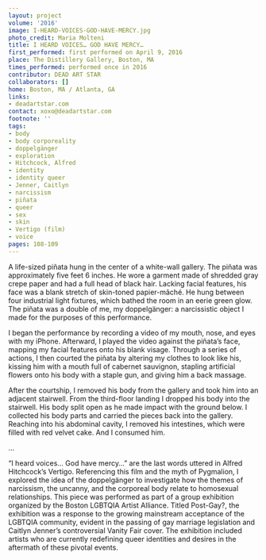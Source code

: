 ```yaml
---
layout: project
volume: '2016'
image: I-HEARD-VOICES-GOD-HAVE-MERCY.jpg
photo_credit: Maria Molteni
title: I HEARD VOICES… GOD HAVE MERCY…
first_performed: first performed on April 9, 2016
place: The Distillery Gallery, Boston, MA
times_performed: performed once in 2016
contributor: DEAD ART STAR
collaborators: []
home: Boston, MA / Atlanta, GA
links:
- deadartstar.com
contact: xoxo@deadartstar.com
footnote: ''
tags:
- body
- body corporeality
- doppelgänger
- exploration
- Hitchcock, Alfred
- identity
- identity queer
- Jenner, Caitlyn
- narcissism
- piñata
- queer
- sex
- skin
- Vertigo (film)
- voice
pages: 108-109
---
```


A life-sized piñata hung in the center of a white-wall gallery. The piñata was approximately five feet 6 inches. He wore a garment made of shredded gray crepe paper and had a full head of black hair. Lacking facial features, his face was a blank stretch of skin-toned papier-mâché. He hung between four industrial light fixtures, which bathed the room in an eerie green glow. The piñata was a double of me, my doppelgänger: a narcissistic object I made for the purposes of this performance.

I began the performance by recording a video of my mouth, nose, and eyes with my iPhone. Afterward, I played the video against the piñata’s face, mapping my facial features onto his blank visage. Through a series of actions, I then courted the piñata by altering my clothes to look like his, kissing him with a mouth full of cabernet sauvignon, stapling artificial flowers onto his body with a staple gun, and giving him a back massage.

After the courtship, I removed his body from the gallery and took him into an adjacent stairwell. From the third-floor landing I dropped his body into the stairwell. His body split open as he made impact with the ground below. I collected his body parts and carried the pieces back into the gallery. Reaching into his abdominal cavity, I removed his intestines, which were filled with red velvet cake. And I consumed him.

…

“I heard voices… God have mercy…” are the last words uttered in Alfred Hitchcock’s Vertigo. Referencing this film and the myth of Pygmalion, I explored the idea of the doppelgänger to investigate how the themes of narcissism, the uncanny, and the corporeal body relate to homosexual relationships. This piece was performed as part of a group exhibition organized by the Boston LGBTQIA Artist Alliance. Titled Post-Gay?, the exhibition was a response to the growing mainstream acceptance of the LGBTQIA community, evident in the passing of gay marriage legislation and Caitlyn Jenner’s controversial Vanity Fair cover. The exhibition included artists who are currently redefining queer identities and desires in the aftermath of these pivotal events.
